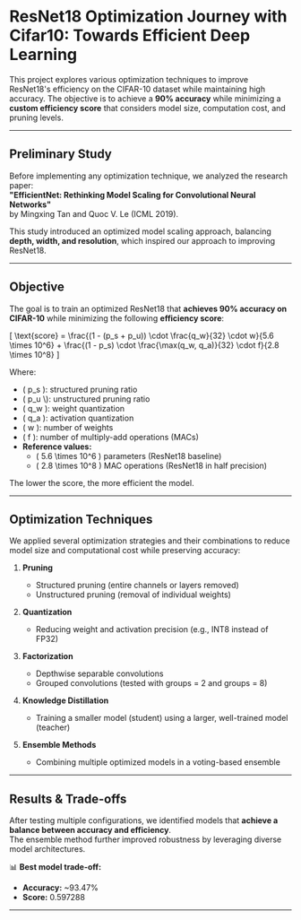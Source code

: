 # ResNet18 Optimization Journey with Cifar10: Towards Efficient Deep Learning  

This project explores various optimization techniques to improve ResNet18's efficiency on the CIFAR-10 dataset while maintaining high accuracy. The objective is to achieve a **90% accuracy** while minimizing a **custom efficiency score** that considers model size, computation cost, and pruning levels.

---

## Preliminary Study  
Before implementing any optimization technique, we analyzed the research paper:  
**"EfficientNet: Rethinking Model Scaling for Convolutional Neural Networks"**  
by Mingxing Tan and Quoc V. Le (ICML 2019).  

This study introduced an optimized model scaling approach, balancing **depth, width, and resolution**, which inspired our approach to improving ResNet18.

---

## Objective  
The goal is to train an optimized ResNet18 that **achieves 90% accuracy on CIFAR-10** while minimizing the following **efficiency score**:

\[
\text{score} = \frac{(1 - (p_s + p_u)) \cdot \frac{q_w}{32} \cdot w}{5.6 \times 10^6} + \frac{(1 - p_s) \cdot \frac{\max(q_w, q_a)}{32} \cdot f}{2.8 \times 10^8}
\]

Where:  
- \( p_s \): structured pruning ratio  
- \( p_u \\): unstructured pruning ratio  
- \( q_w \): weight quantization  
- \( q_a \): activation quantization  
- \( w \): number of weights  
- \( f \): number of multiply-add operations (MACs)  
- **Reference values:**  
  - \( 5.6 \times 10^6 \) parameters (ResNet18 baseline)  
  - \( 2.8 \times 10^8 \) MAC operations (ResNet18 in half precision)  

The lower the score, the more efficient the model.

---

## Optimization Techniques  

We applied several optimization strategies and their combinations to reduce model size and computational cost while preserving accuracy:

1. **Pruning**  
   - Structured pruning (entire channels or layers removed)  
   - Unstructured pruning (removal of individual weights)  

2. **Quantization**  
   - Reducing weight and activation precision (e.g., INT8 instead of FP32)  

3. **Factorization**  
   - Depthwise separable convolutions  
   - Grouped convolutions (tested with groups = 2 and groups = 8)  

4. **Knowledge Distillation**  
   - Training a smaller model (student) using a larger, well-trained model (teacher)  

5. **Ensemble Methods**  
   - Combining multiple optimized models in a voting-based ensemble  

---

## Results & Trade-offs  

After testing multiple configurations, we identified models that **achieve a balance between accuracy and efficiency**.  
The ensemble method further improved robustness by leveraging diverse model architectures.

📊 **Best model trade-off:**  
- **Accuracy:** ~93.47%  
- **Score:** 0.597288

---


